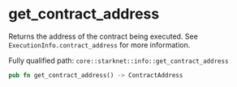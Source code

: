 # get_contract_address

Returns the address of the contract being executed.  See `ExecutionInfo.contract_address` for more information.

Fully qualified path: `core::starknet::info::get_contract_address`

```rust
pub fn get_contract_address() -> ContractAddress
```

